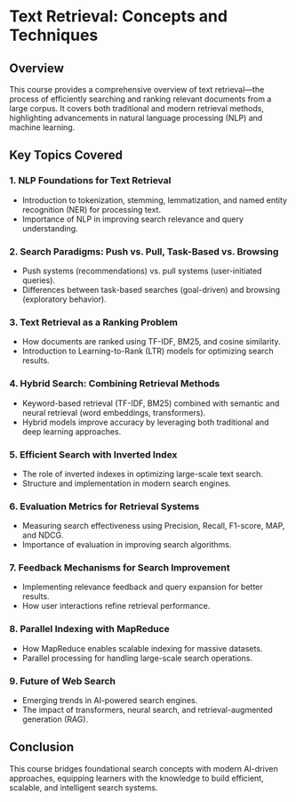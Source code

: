 # Text Retrieval: Concepts and Techniques

## Overview
This course provides a comprehensive overview of text retrieval—the process of efficiently searching and ranking relevant documents from a large corpus. It covers both traditional and modern retrieval methods, highlighting advancements in natural language processing (NLP) and machine learning.

## Key Topics Covered

### 1. NLP Foundations for Text Retrieval
- Introduction to tokenization, stemming, lemmatization, and named entity recognition (NER) for processing text.
- Importance of NLP in improving search relevance and query understanding.

### 2. Search Paradigms: Push vs. Pull, Task-Based vs. Browsing
- Push systems (recommendations) vs. pull systems (user-initiated queries).
- Differences between task-based searches (goal-driven) and browsing (exploratory behavior).

### 3. Text Retrieval as a Ranking Problem
- How documents are ranked using TF-IDF, BM25, and cosine similarity.
- Introduction to Learning-to-Rank (LTR) models for optimizing search results.

### 4. Hybrid Search: Combining Retrieval Methods
- Keyword-based retrieval (TF-IDF, BM25) combined with semantic and neural retrieval (word embeddings, transformers).
- Hybrid models improve accuracy by leveraging both traditional and deep learning approaches.

### 5. Efficient Search with Inverted Index
- The role of inverted indexes in optimizing large-scale text search.
- Structure and implementation in modern search engines.

### 6. Evaluation Metrics for Retrieval Systems
- Measuring search effectiveness using Precision, Recall, F1-score, MAP, and NDCG.
- Importance of evaluation in improving search algorithms.

### 7. Feedback Mechanisms for Search Improvement
- Implementing relevance feedback and query expansion for better results.
- How user interactions refine retrieval performance.

### 8. Parallel Indexing with MapReduce
- How MapReduce enables scalable indexing for massive datasets.
- Parallel processing for handling large-scale search operations.

### 9. Future of Web Search
- Emerging trends in AI-powered search engines.
- The impact of transformers, neural search, and retrieval-augmented generation (RAG).

## Conclusion
This course bridges foundational search concepts with modern AI-driven approaches, equipping learners with the knowledge to build efficient, scalable, and intelligent search systems.